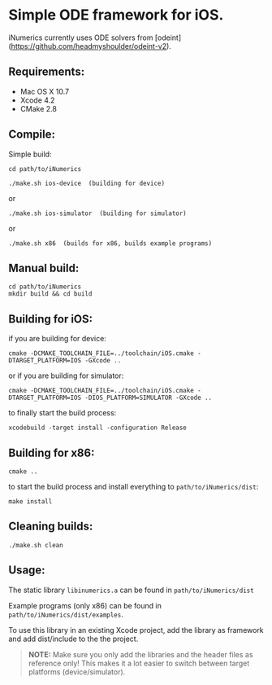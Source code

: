 # Simple ODE framework for iOS.

iNumerics currently uses ODE solvers from [odeint] (https://github.com/headmyshoulder/odeint-v2).


## Requirements:

- Mac OS X 10.7
- Xcode 4.2
- CMake 2.8

## Compile:

Simple build:

    cd path/to/iNumerics

    ./make.sh ios-device  (building for device)

or

    ./make.sh ios-simulator  (building for simulator)

or

    ./make.sh x86  (builds for x86, builds example programs)


## Manual build:

    cd path/to/iNumerics
    mkdir build && cd build

## Building for iOS:

if you are building for device:

    cmake -DCMAKE_TOOLCHAIN_FILE=../toolchain/iOS.cmake -DTARGET_PLATFORM=IOS -GXcode ..

or if you are building for simulator:

    cmake -DCMAKE_TOOLCHAIN_FILE=../toolchain/iOS.cmake -DTARGET_PLATFORM=IOS -DIOS_PLATFORM=SIMULATOR -GXcode .. 


to finally start the build process:

    xcodebuild -target install -configuration Release

## Building for x86:

    cmake ..

to start the build process and install everything to `path/to/iNumerics/dist`:

    make install

## Cleaning builds:

    ./make.sh clean

## Usage:

The static library `libinumerics.a` can be found in `path/to/iNumerics/dist`

Example programs (only x86) can be found in `path/to/iNumerics/dist/examples`.

To use this library in an existing Xcode project, add the library as framework
and add dist/include to the the project. 

> **NOTE:** Make sure you only add the libraries and the header files as reference only!
> This makes it a lot easier to switch between target platforms (device/simulator).
